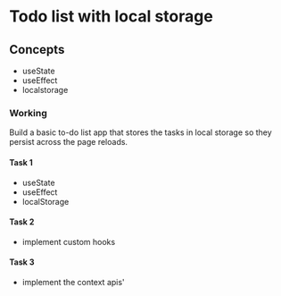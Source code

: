 # Todo list with local storage

## Concepts
- useState
- useEffect
- localstorage

### Working
Build a basic to-do list app that stores the tasks in local storage so they persist across the page reloads.

#### Task 1
- useState
- useEffect
- localStorage

#### Task 2
- implement custom hooks

#### Task 3
- implement the context apis'